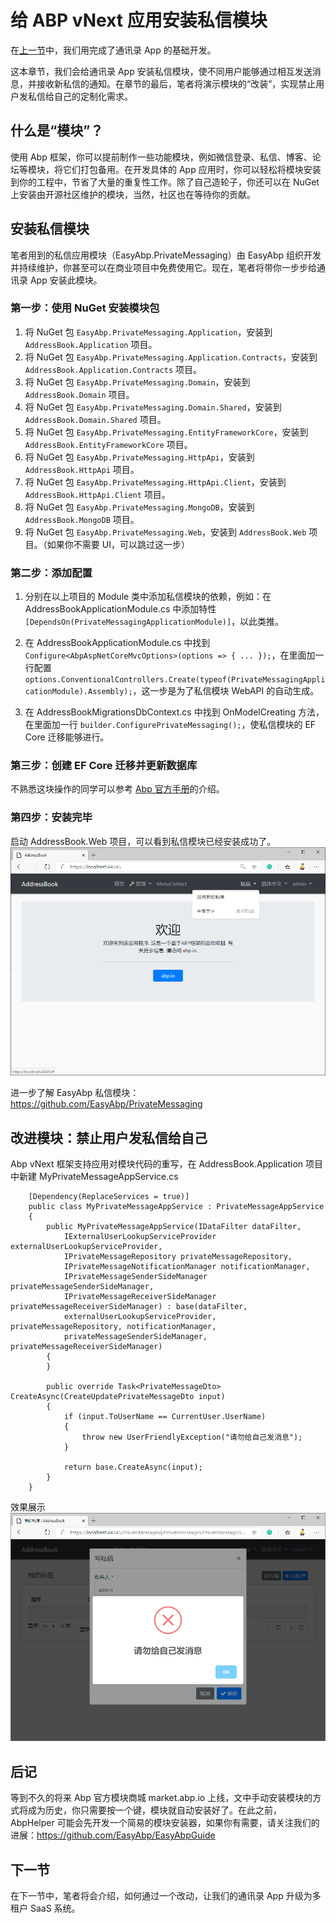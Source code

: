 # 给 ABP vNext 应用安装私信模块

在[上一节](../../Using%20ABP%20vNext%20to%20develop%20address%20book%20application%20in%205%20minutes/zh/五分钟完成%20ABP%20vNext%20通讯录%20App%20开发.md)中，我们用完成了通讯录 App 的基础开发。

这本章节，我们会给通讯录 App 安装私信模块，使不同用户能够通过相互发送消息，并接收新私信的通知。在章节的最后，笔者将演示模块的“改装”，实现禁止用户发私信给自己的定制化需求。

## 什么是“模块”？

使用 Abp 框架，你可以提前制作一些功能模块，例如微信登录、私信、博客、论坛等模块，将它们打包备用。在开发具体的 App 应用时，你可以轻松将模块安装到你的工程中，节省了大量的重复性工作。除了自己造轮子，你还可以在 NuGet 上安装由开源社区维护的模块，当然，社区也在等待你的贡献。

## 安装私信模块

笔者用到的私信应用模块（EasyAbp.PrivateMessaging）由 EasyAbp 组织开发并持续维护，你甚至可以在商业项目中免费使用它。现在，笔者将带你一步步给通讯录 App 安装此模块。

### 第一步：使用 NuGet 安装模块包

1. 将 NuGet 包 `EasyAbp.PrivateMessaging.Application`，安装到 `AddressBook.Application` 项目。
1. 将 NuGet 包 `EasyAbp.PrivateMessaging.Application.Contracts`，安装到 `AddressBook.Application.Contracts` 项目。
1. 将 NuGet 包 `EasyAbp.PrivateMessaging.Domain`，安装到 `AddressBook.Domain` 项目。
1. 将 NuGet 包 `EasyAbp.PrivateMessaging.Domain.Shared`，安装到 `AddressBook.Domain.Shared` 项目。
1. 将 NuGet 包 `EasyAbp.PrivateMessaging.EntityFrameworkCore`，安装到 `AddressBook.EntityFrameworkCore` 项目。
1. 将 NuGet 包 `EasyAbp.PrivateMessaging.HttpApi`，安装到 `AddressBook.HttpApi` 项目。
1. 将 NuGet 包 `EasyAbp.PrivateMessaging.HttpApi.Client`，安装到 `AddressBook.HttpApi.Client` 项目。
1. 将 NuGet 包 `EasyAbp.PrivateMessaging.MongoDB`，安装到 `AddressBook.MongoDB` 项目。
1. 将 NuGet 包 `EasyAbp.PrivateMessaging.Web`，安装到 `AddressBook.Web` 项目。（如果你不需要 UI，可以跳过这一步）

### 第二步：添加配置

1. 分别在以上项目的 Module 类中添加私信模块的依赖，例如：在 AddressBookApplicationModule.cs 中添加特性 `[DependsOn(PrivateMessagingApplicationModule)]`，以此类推。

1. 在 AddressBookApplicationModule.cs 中找到 `Configure<AbpAspNetCoreMvcOptions>(options => { ... });`，在里面加一行配置 `options.ConventionalControllers.Create(typeof(PrivateMessagingApplicationModule).Assembly);`，这一步是为了私信模块 WebAPI 的自动生成。

1. 在 AddressBookMigrationsDbContext.cs 中找到 OnModelCreating 方法，在里面加一行 `builder.ConfigurePrivateMessaging();`，使私信模块的 EF Core 迁移能够进行。

### 第三步：创建 EF Core 迁移并更新数据库

不熟悉这块操作的同学可以参考 [Abp 官方手册](https://docs.abp.io/en/abp/latest/Tutorials/Part-1?UI=MVC#add-new-migration-update-the-database)的介绍。

### 第四步：安装完毕

启动 AddressBook.Web 项目，可以看到私信模块已经安装成功了。
![HomePage](images/HomePage.png)

进一步了解 EasyAbp 私信模块：https://github.com/EasyAbp/PrivateMessaging

## 改进模块：禁止用户发私信给自己

Abp vNext 框架支持应用对模块代码的重写，在 AddressBook.Application 项目中新建 MyPrivateMessageAppService.cs
```
    [Dependency(ReplaceServices = true)]
    public class MyPrivateMessageAppService : PrivateMessageAppService
    {
        public MyPrivateMessageAppService(IDataFilter dataFilter,
            IExternalUserLookupServiceProvider externalUserLookupServiceProvider,
            IPrivateMessageRepository privateMessageRepository,
            IPrivateMessageNotificationManager notificationManager,
            IPrivateMessageSenderSideManager privateMessageSenderSideManager,
            IPrivateMessageReceiverSideManager privateMessageReceiverSideManager) : base(dataFilter,
            externalUserLookupServiceProvider, privateMessageRepository, notificationManager,
            privateMessageSenderSideManager, privateMessageReceiverSideManager)
        {
        }

        public override Task<PrivateMessageDto> CreateAsync(CreateUpdatePrivateMessageDto input)
        {
            if (input.ToUserName == CurrentUser.UserName)
            {
                throw new UserFriendlyException("请勿给自己发消息");
            }
            
            return base.CreateAsync(input);
        }
    }
```

效果展示
![SendToSelf](images/SendToSelf.png)

## 后记

等到不久的将来 Abp 官方模块商城 market.abp.io 上线，文中手动安装模块的方式将成为历史，你只需要按一个键，模块就自动安装好了。在此之前，AbpHelper 可能会先开发一个简易的模块安装器，如果你有需要，请关注我们的进展：https://github.com/EasyAbp/EasyAbpGuide

## 下一节

在下一节中，笔者将会介绍，如何通过一个改动，让我们的通讯录 App 升级为多租户 SaaS 系统。
